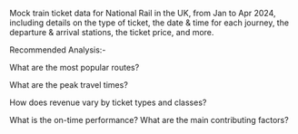 Mock train ticket data for National Rail in the UK, from Jan to Apr 2024, including details on the type of ticket, the date & time for each journey, the departure & arrival stations, the ticket price, and more.


Recommended Analysis:-


What are the most popular routes?

What are the peak travel times?

How does revenue vary by ticket types and classes?

What is the on-time performance? What are the main contributing factors?
